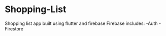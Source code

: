# Shopping-List
Shopping list app built using flutter and firebase
Firebase includes:
-Auth
-Firestore
